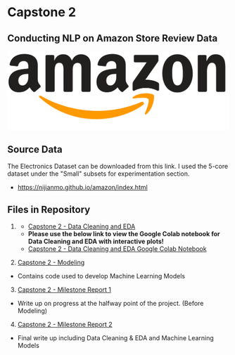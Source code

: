 # Capstone 2
## Conducting NLP on Amazon Store Review Data

![amazon_logo.png](amazon_logo.png)

## Source Data
The Electronics Dataset can be downloaded from this link.
I used the 5-core dataset under the "Small" subsets for experimentation section.
- https://nijianmo.github.io/amazon/index.html

## Files in Repository
1.  - [Capstone 2 - Data Cleaning and EDA](https://github.com/Z-Palamara/Capstone_2/blob/master/Capstone%202%20-%20Amazon%20Product%20Reviews.ipynb)
    - **Please use the below link to view the Google Colab notebook for Data Cleaning and EDA with interactive plots!**
    - [Capstone 2 - Data Cleaning and EDA Google Colab Notebook](https://drive.google.com/file/d/1clk3MyDHAcwy9FYOKEdWg--82H4ijO1F/view?usp=sharing)
    
2. [Capstone 2 - Modeling](https://github.com/Z-Palamara/Capstone_2/blob/master/Capstone_2_Modeling.ipynb)
  - Contains code used to develop Machine Learning Models
  
3. [Capstone 2 - Milestone Report 1](https://github.com/Z-Palamara/Capstone_2/blob/master/Capstone%202%20-%20Milestone%20Report%201.pdf)
  - Write up on progress at the halfway point of the project. (Before Modeling)

4. [Capstone 2 - Milestone Report 2](https://github.com/Z-Palamara/Capstone_2/blob/master/Capstone%202%20-%20Milestone%20Report%202.pdf)
  - Final write up including Data Cleaning & EDA and Machine Learning Models
  

